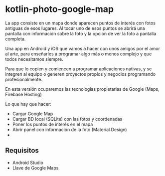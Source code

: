 # kotlin-photo-google-map

La app consiste en un mapa donde aparecen puntos de interés con fotos antiguas de esos lugares.
Al tocar uno de esos puntos se abrirá una pantalla con información sobre la foto
y la opción de ver la foto a pantalla completa.

Una app en Android y iOS que vamos a hacer con unos amigos por el amor al arte,
para enseñarles a programar algo más o menos complejo y que todos necesitamos siempre.

Para que lo copien y comiencen a programar aplicaciones nativas, y se integren al equipo o generen
proyectos propios y negocios programando profesionalmente.

En esta versión ocuparemos las tecnologías propietarias de Google (Maps, Firebase Hosting)

Lo que hay que hacer:
- Cargar Google Map
- Cargar BD local (SQLite) con las fotos y coordenadas
- Poner los puntos de interés en el mapa
- Abrir panel con información de la foto (Material Design)
-

## Requisitos
- Android Studio
- Llave de Google Maps